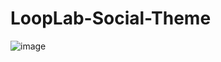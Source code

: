 # LoopLab-Social-Theme

![image](https://user-images.githubusercontent.com/22200025/122578532-3e8a1880-d054-11eb-8e84-546f1f7b711b.png)
